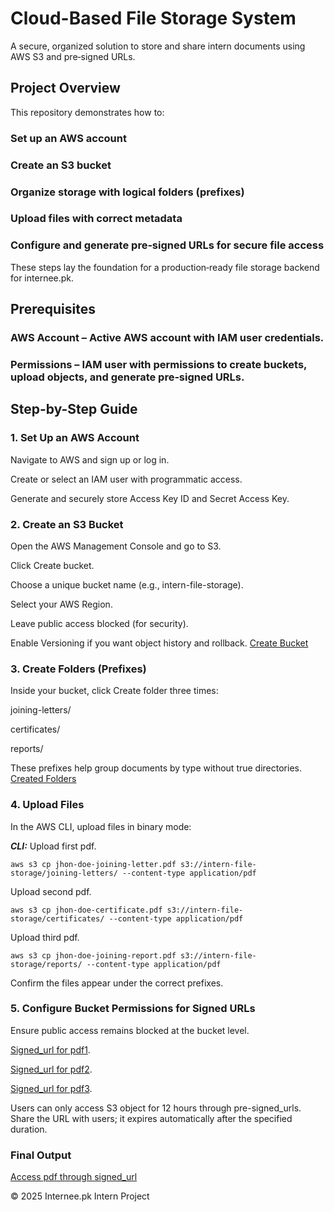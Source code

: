 # Cloud-Based File Storage System

A secure, organized solution to store and share intern documents using AWS S3 and pre‑signed URLs.

## Project Overview

This repository demonstrates how to:

### Set up an AWS account

### Create an S3 bucket

### Organize storage with logical folders (prefixes)

### Upload files with correct metadata

### Configure and generate pre‑signed URLs for secure file access

These steps lay the foundation for a production‑ready file storage backend for internee.pk.

## Prerequisites

### AWS Account – Active AWS account with IAM user credentials.

### Permissions – IAM user with permissions to create buckets, upload objects, and generate pre‑signed URLs.

## Step-by-Step Guide

### 1. Set Up an AWS Account

Navigate to AWS and sign up or log in.

Create or select an IAM user with programmatic access.

Generate and securely store Access Key ID and Secret Access Key.



### 2. Create an S3 Bucket

Open the AWS Management Console and go to S3.

Click Create bucket.

Choose a unique bucket name (e.g., intern-file-storage).

Select your AWS Region.

Leave public access blocked (for security).

Enable Versioning if you want object history and rollback.
[Create Bucket](create_bucket.png)


### 3. Create Folders (Prefixes)

Inside your bucket, click Create folder three times:

joining-letters/

certificates/

reports/

These prefixes help group documents by type without true directories.
[Created Folders](interns_folders.png)


### 4. Upload Files

In the AWS CLI, upload files in binary mode:

 ***CLI:***
Upload first pdf.

`aws s3 cp jhon-doe-joining-letter.pdf s3://intern-file-storage/joining-letters/ --content-type application/pdf`

Upload second pdf.

`aws s3 cp jhon-doe-certificate.pdf s3://intern-file-storage/certificates/ --content-type application/pdf`

Upload third pdf.

`aws s3 cp jhon-doe-joining-report.pdf s3://intern-file-storage/reports/ --content-type application/pdf`

Confirm the files appear under the correct prefixes.



### 5. Configure Bucket Permissions for Signed URLs

Ensure public access remains blocked at the bucket level.

[Signed_url for pdf1](signed_url1.png). 

[Signed_url for pdf2](signed_url2.png).

[Signed_url for pdf3](signed_url3.png).  

Users can only access S3 object for 12 hours through pre-signed_urls.
Share the URL with users; it expires automatically after the specified duration.


### Final Output
[Access pdf through signed_url](access_url1.png)


© 2025 Internee.pk Intern Project
